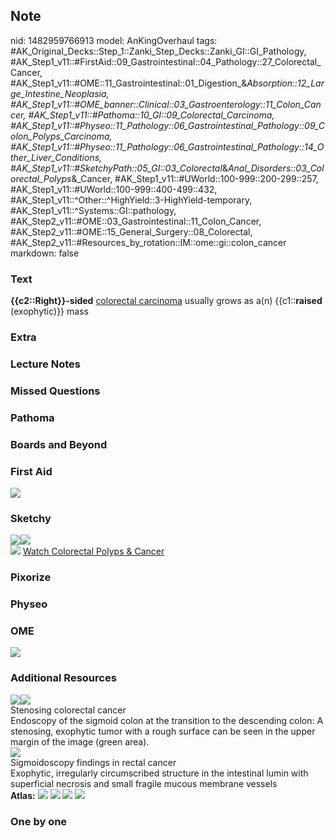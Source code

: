 ## Note
nid: 1482959766913
model: AnKingOverhaul
tags: #AK_Original_Decks::Step_1::Zanki_Step_Decks::Zanki_GI::GI_Pathology, #AK_Step1_v11::#FirstAid::09_Gastrointestinal::04_Pathology::27_Colorectal_Cancer, #AK_Step1_v11::#OME::11_Gastrointestinal::01_Digestion_&_Absorption::12_Large_Intestine_Neoplasia, #AK_Step1_v11::#OME_banner::Clinical::03_Gastroenterology::11_Colon_Cancer, #AK_Step1_v11::#Pathoma::10_GI::09_Colorectal_Carcinoma, #AK_Step1_v11::#Physeo::11_Pathology::06_Gastrointestinal_Pathology::09_Colon_Polyps_Carcinoma, #AK_Step1_v11::#Physeo::11_Pathology::06_Gastrointestinal_Pathology::14_Other_Liver_Conditions, #AK_Step1_v11::#SketchyPath::05_GI::03_Colorectal_&_Anal_Disorders::03_Colorectal_Polyps_&_Cancer, #AK_Step1_v11::#UWorld::100-999::200-299::257, #AK_Step1_v11::#UWorld::100-999::400-499::432, #AK_Step1_v11::^Other::^HighYield::3-HighYield-temporary, #AK_Step1_v11::^Systems::GI::pathology, #AK_Step2_v11::#OME::03_Gastrointestinal::11_Colon_Cancer, #AK_Step2_v11::#OME::15_General_Surgery::08_Colorectal, #AK_Step2_v11::#Resources_by_rotation::IM::ome::gi::colon_cancer
markdown: false

### Text
<div>
  <div>
    <b>{{c2::Right}}-sided</b> <u>colorectal carcinoma</u> usually
    grows as a(n) {{c1::<b>raised</b> (exophytic)}} mass
  </div>
</div>

### Extra


### Lecture Notes


### Missed Questions


### Pathoma


### Boards and Beyond


### First Aid
<img src="tmpMuaYC0.png">

### Sketchy
<div><img src=
"Screen%20Shot%202020-01-15%20at%2012.32.33%20PM.JPG"><img src=
"Screen%20Shot%202020-01-15%20at%2012.32.11%20PM.JPG"></div><img src="Zoverall%20picture%20(47)_1566160514431.JPG">
<a href=
"https://dashboard.sketchy.com/study/medical/courses/medical-pathophysiology/units/medical-pathophysiology-gi/videos/medical-pathophysiology-gi-colorectal-and-anal-disorders-colorectal-polyps-and-cancer?utm_source=anki&utm_medium=partnership&utm_campaign=february_update&utm_content=medical">
Watch Colorectal Polyps & Cancer</a>

### Pixorize


### Physeo


### OME
<div class="ome-widget">
  <a href=
  "https://onlinemeded.org/spa/gastroenterology/colon-cancer/acquire?ref=anki">
  <img src="_OME_AnkiFlashcards_Lesson_2.png"></a>
</div>

### Additional Resources
<div><img src="big_53d8fe9db4b1f.jpg"><img src=
"53d8fe9db4b1f.jpg"></div>
<div>
  <div>
    <div>
      Stenosing colorectal cancer
    </div>
  </div>
  <div>
    <div>
      <div>
        Endoscopy of the sigmoid colon at the transition to the
        descending colon: A stenosing, exophytic tumor with a rough
        surface can be seen in the upper margin of the image (green
        area).
      </div>
    </div>
  </div>
</div>
<div><img src="big_5081d9216838c.jpg"></div>
<div>
  <div>
    <div>
      Sigmoidoscopy findings in rectal cancer
    </div>
  </div>
  <div>
    <div>
      <div>
        Exophytic, irregularly circumscribed structure in the
        intestinal lumin with superficial necrosis and small
        fragile mucous membrane vessels
      </div>
    </div>
  </div>
</div><b>Atlas:</b> <img src="tmpPnxUDq.png"> <img src=
"tmp_PvTSP.png"> <img src="tmpnzhBIN.png"> <img src=
"tmp4z0Ldi.png">

### One by one

